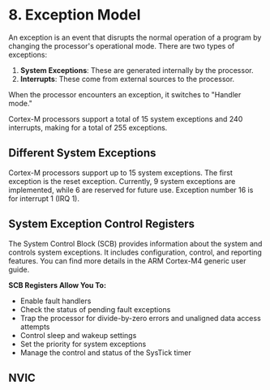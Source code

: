 # 8. Exception Model

An exception is an event that disrupts the normal operation of a program by changing the processor's operational mode. There are two types of exceptions:

1. **System Exceptions**: These are generated internally by the processor.
2. **Interrupts**: These come from external sources to the processor.

When the processor encounters an exception, it switches to "Handler mode." 

Cortex-M processors support a total of 15 system exceptions and 240 interrupts, making for a total of 255 exceptions.

## Different System Exceptions

Cortex-M processors support up to 15 system exceptions. The first exception is the reset exception. Currently, 9 system exceptions are implemented, while 6 are reserved for future use. Exception number 16 is for interrupt 1 (IRQ 1).

## System Exception Control Registers

The System Control Block (SCB) provides information about the system and controls system exceptions. It includes configuration, control, and reporting features. You can find more details in the ARM Cortex-M4 generic user guide.

**SCB Registers Allow You To:**
- Enable fault handlers
- Check the status of pending fault exceptions
- Trap the processor for divide-by-zero errors and unaligned data access attempts
- Control sleep and wakeup settings
- Set the priority for system exceptions
- Manage the control and status of the SysTick timer

## NVIC